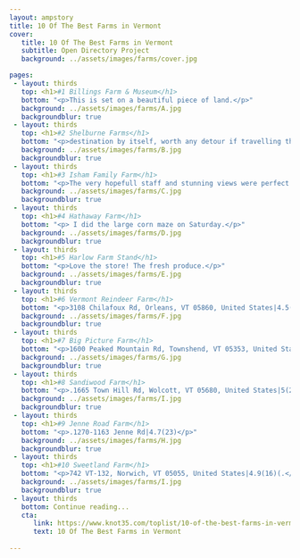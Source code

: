 ```yaml
---
layout: ampstory
title: 10 Of The Best Farms in Vermont
cover:
   title: 10 Of The Best Farms in Vermont
   subtitle: Open Directory Project
   background: ../assets/images/farms/cover.jpg

pages: 
 - layout: thirds
   top: <h1>#1 Billings Farm & Museum</h1>
   bottom: "<p>This is set on a beautiful piece of land.</p>"
   background: ../assets/images/farms/A.jpg
   backgroundblur: true   
 - layout: thirds
   top: <h1>#2 Shelburne Farms</h1>
   bottom: "<p>destination by itself, worth any detour if travelling thourgh Vermont.</p>"
   background: ../assets/images/farms/B.jpg
   backgroundblur: true  
 - layout: thirds
   top: <h1>#3 Isham Family Farm</h1>
   bottom: "<p>The very hopefull staff and stunning views were perfect for both local and no local Vermonters.</p>"
   background: ../assets/images/farms/C.jpg
   backgroundblur: true
 - layout: thirds
   top: <h1>#4 Hathaway Farm</h1>
   bottom: "<p> I did the large corn maze on Saturday.</p>"
   background: ../assets/images/farms/D.jpg
   backgroundblur: true  
 - layout: thirds
   top: <h1>#5 Harlow Farm Stand</h1>
   bottom: "<p>Love the store! The fresh produce.</p>"
   background: ../assets/images/farms/E.jpg
   backgroundblur: true  
 - layout: thirds
   top: <h1>#6 Vermont Reindeer Farm</h1>
   bottom: "<p>3108 Chilafoux Rd, Orleans, VT 05860, United States|4.5(46).</p>"
   background: ../assets/images/farms/F.jpg
   backgroundblur: true  
 - layout: thirds
   top: <h1>#7 Big Picture Farm</h1>
   bottom: "<p>1600 Peaked Mountain Rd, Townshend, VT 05353, United States|4.8(24).</p>"
   background: ../assets/images/farms/G.jpg
   backgroundblur: true 
 - layout: thirds
   top: <h1>#8 Sandiwood Farm</h1>
   bottom: "<p>.1665 Town Hill Rd, Wolcott, VT 05680, United States|5(24)</p>"
   background: ../assets/images/farms/I.jpg
   backgroundblur: true 
 - layout: thirds
   top: <h1>#9 Jenne Road Farm</h1>
   bottom: "<p>.1270-1163 Jenne Rd|4.7(23)</p>"
   background: ../assets/images/farms/H.jpg
   backgroundblur: true 
 - layout: thirds
   top: <h1>#10 Sweetland Farm</h1>
   bottom: "<p>742 VT-132, Norwich, VT 05055, United States|4.9(16)(.</p>"
   background: ../assets/images/farms/I.jpg
   backgroundblur: true   
 - layout: thirds
   bottom: Continue reading...
   cta:
      link: https://www.knot35.com/toplist/10-of-the-best-farms-in-vermont/
      text: 10 Of The Best Farms in Vermont
      
---
```

